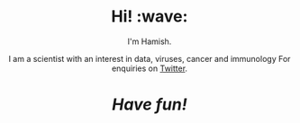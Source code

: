 <h1 align='center'> Hi! :wave:</h1>
<p align='center'>
I'm Hamish.
</p>
<p align='center'> I am a scientist with an interest in data, viruses, cancer and immunology For enquiries on <a href="https://twitter.com/DrHCampbell">Twitter</a>.</p>

<h1 align='center'><i>Have fun!</i></h1>